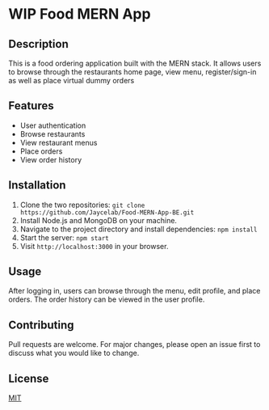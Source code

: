 # WIP Food MERN App

## Description

This is a food ordering application built with the MERN stack. It allows users to browse through the restaurants home page, view menu, register/sign-in as well as place virtual dummy orders

## Features

- User authentication
- Browse restaurants
- View restaurant menus
- Place orders
- View order history

## Installation

1. Clone the two repositories:
   `git clone https://github.com/Jaycelab/Food-MERN-App-BE.git`
2. Install Node.js and MongoDB on your machine.
3. Navigate to the project directory and install dependencies: `npm install`
4. Start the server: `npm start`
5. Visit `http://localhost:3000` in your browser.

## Usage

After logging in, users can browse through the menu, edit profile, and place orders. The order history can be viewed in the user profile.

## Contributing

Pull requests are welcome. For major changes, please open an issue first to discuss what you would like to change.

## License

[MIT](https://choosealicense.com/licenses/mit/)
